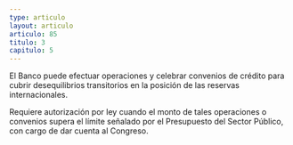 ```yaml
---
type: articulo
layout: articulo
articulo: 85
titulo: 3
capitulo: 5
---
```

El Banco puede efectuar operaciones y celebrar convenios de crédito para cubrir desequilibrios transitorios en la posición de las reservas internacionales.

Requiere autorización por ley cuando el monto de tales operaciones o convenios supera el límite señalado por el Presupuesto del Sector Público, con cargo de dar cuenta al Congreso.
